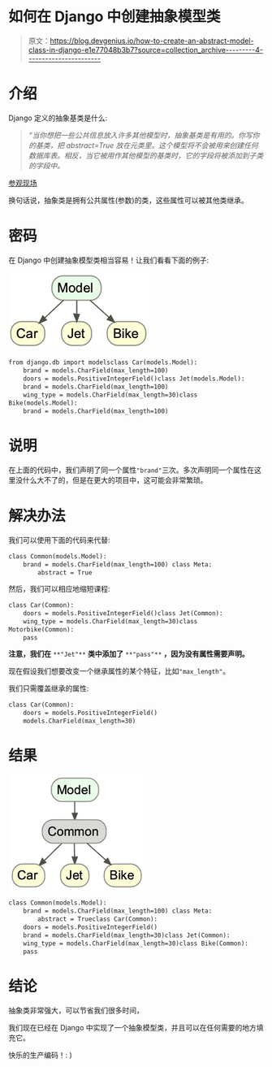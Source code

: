 # 如何在 Django 中创建抽象模型类

> 原文：<https://blog.devgenius.io/how-to-create-an-abstract-model-class-in-django-e1e77048b3b7?source=collection_archive---------4----------------------->

# 介绍

Django 定义的抽象基类是什么:

> *“当你想把一些公共信息放入许多其他模型时，抽象基类是有用的。你写你的基类，把 abstract=True 放在元类里。这个模型将不会被用来创建任何数据库表。相反，当它被用作其他模型的基类时，它的字段将被添加到子类的字段中。*

[参观现场](https://docs.djangoproject.com/en/4.0/topics/db/models/#abstract-base-classes)

换句话说，抽象类是拥有公共属性(参数)的类，这些属性可以被其他类继承。

# 密码

在 Django 中创建抽象模型类相当容易！让我们看看下面的例子:

![](img/485220c7d168610d64097ffcce4392e7.png)

```
from django.db import modelsclass Car(models.Model):
    brand = models.CharField(max_length=100)
    doors = models.PositiveIntegerField()class Jet(models.Model):
    brand = models.CharField(max_length=100)
    wing_type = models.CharField(max_length=30)class Bike(models.Model):
    brand = models.CharField(max_length=100)
```

# 说明

在上面的代码中，我们声明了同一个属性`"brand"`三次。多次声明同一个属性在这里没什么大不了的，但是在更大的项目中，这可能会非常繁琐。

# 解决办法

我们可以使用下面的代码来代替:

```
class Common(models.Model):
    brand = models.CharField(max_length=100) class Meta:
        abstract = True
```

然后，我们可以相应地缩短课程:

```
class Car(Common):
    doors = models.PositiveIntegerField()class Jet(Common):
    wing_type = models.CharField(max_length=30)class Motorbike(Common):
    pass
```

**注意，我们在** `**"Jet"**` **类中添加了** `**"pass"**` **，因为没有属性需要声明。**

现在假设我们想要改变一个继承属性的某个特征，比如`"max_length"`。

我们只需覆盖继承的属性:

```
class Car(Common):
    doors = models.PositiveIntegerField()
    models.CharField(max_length=30)
```

# 结果

![](img/970b5bf4185fe5a314c4aabb4bb50ec0.png)

```
class Common(models.Model):
    brand = models.CharField(max_length=100) class Meta:
        abstract = Trueclass Car(Common):
    doors = models.PositiveIntegerField()
    brand = models.CharField(max_length=30)class Jet(Common):
    wing_type = models.CharField(max_length=30)class Bike(Common):
    pass
```

# 结论

抽象类非常强大，可以节省我们很多时间，

我们现在已经在 Django 中实现了一个抽象模型类，并且可以在任何需要的地方填充它。

快乐的生产编码！: )